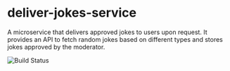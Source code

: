 # deliver-jokes-service
A microservice that delivers approved jokes to users upon request. It provides an API to fetch random jokes based on different types and stores jokes approved by the moderator.

![Build Status](https://github.com/yourusername/yourrepo/actions/workflows/ci.yml/badge.svg)

